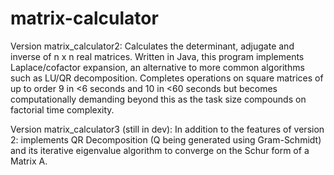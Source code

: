 # matrix-calculator
Version matrix_calculator2:
Calculates the determinant, adjugate and inverse of n x n real matrices. Written in Java,
this program implements Laplace/cofactor expansion, an alternative to more common algorithms such as LU/QR decomposition.
Completes operations on square matrices of up to order 9 in &lt;6 seconds and 10 in &lt;60 seconds but becomes computationally 
demanding beyond this as the task size compounds on factorial time complexity.

Version matrix_calculator3 (still in dev):
In addition to the features of version 2: implements QR Decomposition (Q being generated using Gram-Schmidt) and its iterative eigenvalue algorithm to converge on the Schur form of a Matrix A.
